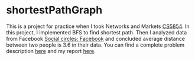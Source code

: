 # shortestPathGraph
This is a project for practice when I took Networks and Markets [CS5854](http://www.cs.cornell.edu/courses/cs5854/2017fa/). In this project, I implemented BFS to find shortest path. Then I analyzed data from Facebook [Social circles: Facebook](http://snap.stanford.edu/data/egonets-Facebook.html) and concluded average distance between two people is 3.6 in their data. You can find a complete problem description [here](https://github.com/baihuajun24/shortestPathGraph/blob/master/hw1-2017.pdf) and my report [here](https://github.com/baihuajun24/shortestPathGraph/blob/master/hw1merged.pdf).
